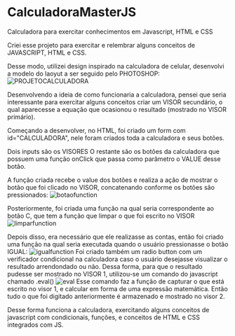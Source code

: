 # CalculadoraMasterJS
Calculadora para exercitar conhecimentos em Javascript, HTML e CSS

Criei esse projeto para exercitar e relembrar alguns conceitos de JAVASCRIPT, HTML e CSS.

Desse modo, utilizei design inspirado na calculadora de celular, desenvolvi a modelo do laoyut a ser seguido pelo PHOTOSHOP:
![PROJETOCALCULADORA](https://user-images.githubusercontent.com/74476423/125382138-80646100-e36b-11eb-8e69-5db38966fd33.png)

Desenvolvendo a ideia de como funcionaria a calculadora, pensei que seria interessante para exercitar alguns conceitos criar um VISOR secundário, o qual aparecesse a equação que ocasionou o resultado (mostrado no VISOR primário).

Começando a desenvolver, no HTML, foi criado um form com id="CALCULADORA",
nele foram criados toda a calculadora e seus botões.

Dois inputs são os VISORES
O restante são os botões da calculadora que possuem uma função onClick que passa como parâmetro o VALUE desse botão.

A função criada recebe o value dos botões e realiza a ação de mostrar o botão que foi clicado no VISOR, concatenando conforme os botões são pressionados:
![botaofunction](https://user-images.githubusercontent.com/74476423/125382669-7727c400-e36c-11eb-8e2c-826c4ba06964.PNG)

Posteriormente, foi criada uma função na qual seria correspondente ao botão C, que tem a função que limpar o que foi escrito no VISOR
![limparfunction](https://user-images.githubusercontent.com/74476423/125382751-a50d0880-e36c-11eb-8f40-e359947d262a.PNG)

Depois disso, era necessário que ele realizasse as contas, então foi criado uma função na qual seria executada quando o usuário pressionasse o botão IGUAL:
![igualfunction](https://user-images.githubusercontent.com/74476423/125382842-d1288980-e36c-11eb-9ba6-dd7f848494ce.PNG)
Foi criado também um radio button com um verificador condicional na calculadora caso o usuário desejasse visualizar o resultado arrendondado ou não.
Dessa forma, para que o resultado pudesse ser mostrado no VISOR 1, utilizou-se um comando do javascript chamado .eval()
![eval](https://user-images.githubusercontent.com/74476423/125383021-1cdb3300-e36d-11eb-9485-c054225b8cbf.PNG)
Esse comando faz a função de capturar o que está escrito no visor 1, e calcular em forma de uma expressão matemática. Então tudo o que foi digitado anteriormente é armazenado e mostrado no visor 2.

Desse forma funciona a calculadora, exercitando alguns conceitos de javascript com condicionais, funções, e conceitos de HTML e CSS integrados com JS.








